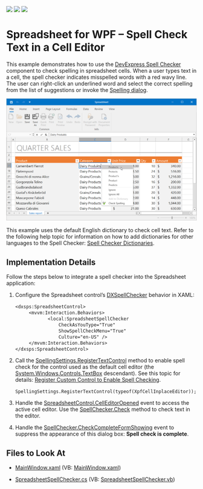 <!-- default badges list -->
![](https://img.shields.io/endpoint?url=https://codecentral.devexpress.com/api/v1/VersionRange/426216688/21.2.3%2B)
[![](https://img.shields.io/badge/Open_in_DevExpress_Support_Center-FF7200?style=flat-square&logo=DevExpress&logoColor=white)](https://supportcenter.devexpress.com/ticket/details/T1043088)
[![](https://img.shields.io/badge/📖_How_to_use_DevExpress_Examples-e9f6fc?style=flat-square)](https://docs.devexpress.com/GeneralInformation/403183)
<!-- default badges end -->
# Spreadsheet for WPF – Spell Check Text in a Cell Editor

This example demonstrates how to use the [DevExpress Spell Checker](https://docs.devexpress.com/WPF/8927/controls-and-libraries/spell-checker) component to check spelling in spreadsheet cells. When a user types text in a cell, the spell checker indicates misspelled words with a red wavy line. The user can right-click an underlined word and select the correct spelling from the list of suggestions or invoke the [Spelling dialog](https://docs.devexpress.com/WPF/8939/controls-and-libraries/spell-checker/visual-elements/spelling-dialog).

![Spreadsheet - Spell Checking](./images/spreadsheet-spell-checking.png)

This example uses the default English dictionary to check cell text. Refer to the following help topic for information on how to add dictionaries for other languages to the Spell Checker: [Spell Checker Dictionaries](https://docs.devexpress.com/WPF/8945/controls-and-libraries/spell-checker/dictionaries).

## Implementation Details

Follow the steps below to integrate a spell checker into the Spreadsheet application:

1. Configure the Spreadsheet control’s [DXSpellChecker](https://docs.devexpress.com/WPF/DevExpress.Xpf.SpellChecker.DXSpellChecker) behavior in XAML:

    ```xaml
    <dxsps:SpreadsheetControl>
         <mvvm:Interaction.Behaviors>
                <local:SpreadsheetSpellChecker 
                    CheckAsYouType="True" 
                    ShowSpellCheckMenu="True" 
                    Culture="en-US" />
         </mvvm:Interaction.Behaviors>
    </dxsps:SpreadsheetControl>
    ```

2. Call the [SpellingSettings.RegisterTextControl](https://docs.devexpress.com/WPF/DevExpress.Xpf.SpellChecker.SpellingSettings.RegisterTextControl(System.Type)) method to enable spell check for the control used as the default cell editor (the [System.Windows.Controls.TextBox](https://docs.microsoft.com/en-us/dotnet/api/system.windows.controls.textbox) descendant). See this topic for details: [Register Custom Control to Enable Spell Checking](https://docs.devexpress.com/WPF/120354/controls-and-libraries/spell-checker/examples/how-to-register-custom-control-to-enable-spell-checking).

    ```
    SpellingSettings.RegisterTextControl(typeof(XpfCellInplaceEditor));
    ```

3. Handle the [SpreadsheetControl.CellEditorOpened](https://docs.devexpress.com/WPF/DevExpress.Xpf.Spreadsheet.SpreadsheetControl.CellEditorOpened) event to access the active cell editor. Use the [SpellChecker.Check](https://docs.devexpress.com/WPF/DevExpress.Xpf.SpellChecker.SpellChecker.Check(System.Windows.Controls.Control)) method to check text in the editor.

4. Handle the [SpellChecker.CheckCompleteFormShowing](https://docs.devexpress.com/WPF/DevExpress.Xpf.SpellChecker.SpellChecker.CheckCompleteFormShowing) event to suppress the appearance of this dialog box: **Spell check is complete**.

<!-- default file list -->
## Files to Look At

* [MainWindow.xaml](./CS/MainWindow.xaml) (VB: [MainWindow.xaml](./VB/MainWindow.xaml))

* [SpreadsheetSpellChecker.cs](./CS/SpreadsheetSpellChecker.cs) (VB: [SpreadsheetSpellChecker.vb](./VB/SpreadsheetSpellChecker.vb))
<!-- default file list end -->
